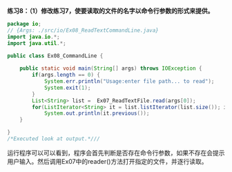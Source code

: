 **练习8：（1）修改练习7，使要读取的文件的名字以命令行参数的形式来提供。**
```java
package io;
// {Args: ./src/io/Ex08_ReadTextCommandLine.java}
import java.io.*;
import java.util.*;

public class Ex08_CommandLine {
	
	public static void main(String[] args) throws IOException {
		if(args.length == 0) {
			System.err.println("Usage:enter file path... to read");
		    System.exit(1);
		}
		List<String> list =  Ex07_ReadTextFile.read(args[0]);
		for(ListIterator<String> it = list.listIterator(list.size()); it.hasPrevious();)
	    	System.out.println(it.previous());
	}

}
/*Executed look at output.*///
```
运行程序可以可以看到，程序会首先判断是否存在命令行参数，如果不存在会提示用户输入。然后调用Ex07中的reader()方法打开指定的文件，并逐行读取。
